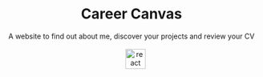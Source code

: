 <div align="center" >
<h1 >Career Canvas</h1>
  A website to find out about me, discover your projects and review your CV <br><br>
    <img width="12" />
  <img src="https://cdn.jsdelivr.net/gh/devicons/devicon/icons/react/react-original.svg" height="40" alt="react logo"  />
</div> 
 
